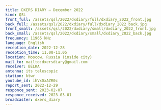 ```yaml
---
title: DXERS DIARY — December 2022
kind: QSL
front_full: /assets/qsl/2022/dxdiary/full/dxdiary_2022_front.jpg
back_full: /assets/qsl/2022/dxdiary/full/dxdiary_2022_back.jpg
front_small: /assets/qsl/2022/dxdiary/small/dxdiary_2022_front.jpg
back_small: /assets/qsl/2022/dxdiary/small/dxdiary_2022_back.jpg
frequency: 11965 kHz
language: English
reception_date: 2022-12-28
reception_time: 11.00-11.05
location: Moscow, Russia (inside city)
mail_to: mailto:dxersdiary@gmail.com
receiver: BELKA
antenna: its telescopic
station: ktwr
youtube_id: ihVxDxAZR0c
report_sent: 2022-12-29
responce_sent: 2023-02-07
responce_received: 2023-03-01
broadcaster: dxers_diary
---
```

